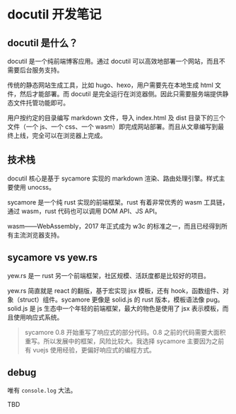 # docutil 开发笔记

## docutil 是什么？

docutil 是一个纯前端博客应用。通过 docutil 可以高效地部署一个网站，而且不需要后台服务支持。

传统的静态网站生成工具，比如 hugo、hexo，用户需要先在本地生成 html 文件，然后才能部署。而 docutil 是完全运行在浏览器侧。因此只需要服务端提供静态文件托管功能即可。

用户按约定的目录编写 markdown 文件，导入 index.html 及 dist 目录下的三个文件（一个 js、一个 css、一个 wasm）即完成网站部署。而且从文章编写到最终上线，完全可以在浏览器上完成。

## 技术栈

docutil 核心是基于 sycamore 实现的 markdown 渲染、路由处理引擎。样式主要使用 unocss。

sycamore 是一个纯 rust 实现的前端框架。rust 有着非常优秀的 wasm 工具链，通过 wasm，rust 代码也可以调用 DOM API、JS API。

wasm——WebAssembly，2017 年正式成为 w3c 的标准之一，而且已经得到所有主流浏览器支持。

## sycamore vs yew.rs

yew.rs 是一 rust 另一个前端框架，社区规模、活跃度都是比较好的项目。

yew.rs 简直就是 react 的翻版，基于宏实现 jsx 模板，还有 hook，函数组件、对象（struct）组件。sycamore 更像是 solid.js 的 rust 版本，模板语法像 pug。solid.js 是 js 生态中一个年轻的前端框架，最大的物色是使用了 jsx 表示模板，而且使用响应式系统。

>sycamore 0.8 开始重写了响应式的部分代码。0.8 之前的代码需要大面积重写。所以发展中的框架，风险比较大。我选择 sycamore 主要因为之前有 vuejs 使用经验，更偏好响应式的编程方式。

## debug

唯有 `console.log` 大法。

TBD
